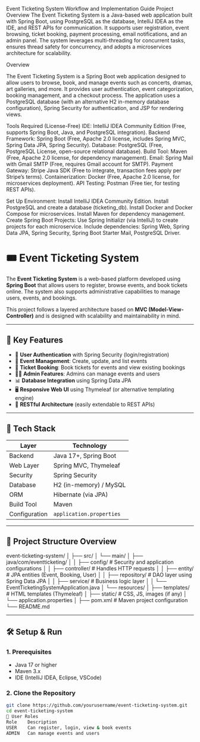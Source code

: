 Event Ticketing System Workflow and Implementation Guide
Project Overview
The Event Ticketing System is a Java-based web application built with Spring Boot, using PostgreSQL as the database, IntelliJ IDEA as the IDE, and REST APIs for communication. It supports user registration, event browsing, ticket booking, payment processing, email notifications, and an admin panel. The system leverages multi-threading for concurrent tasks, ensures thread safety for concurrency, and adopts a microservices architecture for scalability.

Overview

The Event Ticketing System is a Spring Boot web application designed to allow users to browse, book, and manage events such as concerts, dramas, art galleries, and more. It provides user authentication, event categorization, booking management, and a checkout process. The application uses a PostgreSQL database (with an alternative H2 in-memory database configuration), Spring Security for authentication, and JSP for rendering views. 

Tools Required (License-Free)
IDE: IntelliJ IDEA Community Edition (Free, supports Spring Boot, Java, and PostgreSQL integration).
Backend Framework: Spring Boot (Free, Apache 2.0 license, includes Spring MVC, Spring Data JPA, Spring Security).
Database: PostgreSQL (Free, PostgreSQL License, open-source relational database).
Build Tool: Maven (Free, Apache 2.0 license, for dependency management).
Email: Spring Mail with Gmail SMTP (Free, requires Gmail account for SMTP).
Payment Gateway: Stripe Java SDK (Free to integrate, transaction fees apply per Stripe’s terms).
Containerization: Docker (Free, Apache 2.0 license, for microservices deployment).
API Testing: Postman (Free tier, for testing REST APIs).

Set Up Environment:
Install IntelliJ IDEA Community Edition.
Install PostgreSQL and create a database (ticketing_db).
Install Docker and Docker Compose for microservices.
Install Maven for dependency management.
Create Spring Boot Projects:
Use Spring Initializr (via IntelliJ) to create projects for each microservice.
Include dependencies: Spring Web, Spring Data JPA, Spring Security, Spring Boot Starter Mail, PostgreSQL Driver.


# 🎟️ Event Ticketing System

The **Event Ticketing System** is a web-based platform developed using **Spring Boot** that allows users to register, browse events, and book tickets online. The system also supports administrative capabilities to manage users, events, and bookings.

This project follows a layered architecture based on **MVC (Model-View-Controller)** and is designed with scalability and maintainability in mind.

---

## 🚀 Key Features

- 🔐 **User Authentication** with Spring Security (login/registration)
- 📅 **Event Management**: Create, update, and list events
- 🎫 **Ticket Booking**: Book tickets for events and view existing bookings
- 🧑‍💼 **Admin Features**: Admins can manage events and users
- 📊 **Database Integration** using Spring Data JPA
- 🖥️ **Responsive Web UI** using Thymeleaf (or alternative templating engine)
- 🔄 **RESTful Architecture** (easily extendable to REST APIs)

---

## 🧰 Tech Stack

| Layer              | Technology              |
|--------------------|--------------------------|
| Backend            | Java 17+, Spring Boot    |
| Web Layer          | Spring MVC, Thymeleaf    |
| Security           | Spring Security          |
| Database           | H2 (in-memory) / MySQL   |
| ORM                | Hibernate (via JPA)      |
| Build Tool         | Maven                    |
| Configuration      | `application.properties` |

---

## 📁 Project Structure Overview

event-ticketing-system/
│
├── src/
│ └── main/
│ ├── java/com/eventticketing/
│ │ ├── config/ # Security and application configurations
│ │ ├── controller/ # Handles HTTP requests
│ │ ├── entity/ # JPA entities (Event, Booking, User)
│ │ ├── repository/ # DAO layer using Spring Data JPA
│ │ ├── service/ # Business logic layer
│ │ └── EventTicketingSystemApplication.java
│ └── resources/
│ ├── templates/ # HTML templates (Thymeleaf)
│ ├── static/ # CSS, JS, images (if any)
│ └── application.properties
│
├── pom.xml # Maven project configuration
└── README.md


---

## 🛠️ Setup & Run

### 1. Prerequisites

- Java 17 or higher
- Maven 3.x
- IDE (IntelliJ IDEA, Eclipse, VSCode)

### 2. Clone the Repository

```bash
git clone https://github.com/yourusername/event-ticketing-system.git
cd event-ticketing-system
👥 User Roles
Role	Description
USER	Can register, login, view & book events
ADMIN	Can manage events and users




